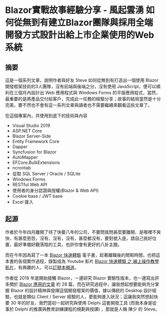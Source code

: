 # Blazor實戰故事經驗分享 - 風起雲湧 如何從無到有建立Blazor團隊與採用全端開發方式設計出給上市企業使用的Web系統

## 摘要

這是一個系列文章，說明作者與好友 Steve 如何從無到有打造出一個使用 Blazor 開發框架技術的3人團隊，沒有前端與後端之分，沒有使用 JavaScript，便可以順利在三個月內設計出 Web 應用程式與 Windows Forms 的平版應用程式，當然，最重要的是將產品交付給客戶，完成此一任務的經驗分享；故事的結局當然是十分完美，要不然也不會有這一系列文章與讀者也不需要繼續來觀看這些文章了。

在這個專案內，共使用到底下的技術與內容 

* Visual Studio 2019
* ASP.NET Core
* Blazor Server-Side
* Entity Framework Core
* Dapper
* Syncfusion for Blazor
* AutoMapper
* EFCore.BulkExtensions
* ncrontab
* 從取 SQL Server / Oracle / SQLite
* Windows Forms
* RESTful Web API
* 使用者的身分認證與授權(Blazor & Web API)
* Cookie base / JWT base
* Excel 匯入

## 起源

作者於今年四月離開了待了快要八年的公司，不要問我問甚麼要離開、是哪裡不爽快、有甚麼恩怨，沒有，沒有，沒有，甚麼都沒有，要對號入座，請自己挑好位置，最好準備好觀落陰的工具，也許你會有更好的八卦主題。

而在今年因為寫了一本 [Blazor 快速體驗](https://leanpub.com/Blazor-Quick-Overview) 電子書，趁著離職後的閒暇時間，也把這本書的各個實作過程，錄製成為 Youtube 影片 [Blazor 快速體驗 之 線上操作教學影片](https://www.youtube.com/watch?v=SfXJf7Q3dg4&list=PLUHhEA6x1LH-MTqXJTNElSPkYFTMFHvsi)，有興趣的人，可以[訂閱本頻道](https://www.youtube.com/channel/UCowlBYQMT3O6whJwNHkFGVA?view_as=subscriber)。

作者從 2018 年底開始接觸 Blazor，一邊研究 Blazor 實驗性版本，也一邊寫出許多關於 [Blazor 應用的文章](https://csharpkh.blogspot.com/search/label/Blazor) 約 28 篇，而在研究過程中，讓我想起想要能夠充分掌握 Blazor 的設計精神與發揮這個開發框架的價值，據以傳統的 Desktop 設計經驗，也就是類似 Client / Server 經驗的人，更能夠進入狀況；這讓我突然想起快要 30 年的好友，我們當初一起研究與使用 Delphi 這套開發工具 (而我本身是從事於 Delphi 的推廣與教育訓練課程的規劃與授課) ，那就是人稱 陳少 的 Steve。


